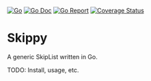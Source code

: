 [![Go](https://github.com/anthoturc/skippy/workflows/Go/badge.svg)](https://github.com/anthoturc/skippy/actions)
[![Go Doc](https://godoc.org/github.com/anthoturc/skippy?status.svg)](https://pkg.go.dev/github.com/anthoturc/skippy)
[![Go Report](https://goreportcard.com/badge/github.com/anthoturc/skippy)](https://goreportcard.com/report/github.com/anthoturc/skippy)
[![Coverage Status](https://coveralls.io/repos/github/anthoturc/skippy/badge.svg?branch=master)](https://coveralls.io/github/anthoturc/skippy?branch=main)

# Skippy

A generic SkipList written in Go.

TODO: Install, usage, etc.